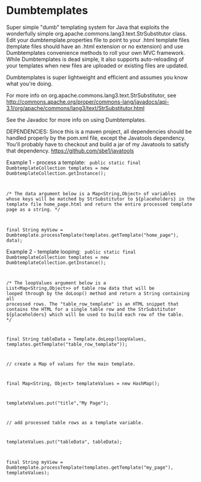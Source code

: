 Dumbtemplates
==============

Super simple "dumb" templating system for Java that exploits the wonderfully simple org.apache.commons.lang3.text.StrSubstitutor class.
Edit your dumbtemplate.properties file to point to your .html template files (template files should have an .html extension or no extension)
and use Dumbtemplates convenience methods to roll your own MVC framework. While Dumbtemplates is dead simple, it also supports
auto-reloading of your templates when new files are uploaded or existing files are updated.

Dumbtemplates is super lightweight and efficient and assumes you know what you're doing.

For more info on org.apache.commons.lang3.text.StrSubstitutor, see
http://commons.apache.org/proper/commons-lang/javadocs/api-3.1/org/apache/commons/lang3/text/StrSubstitutor.html

See the Javadoc for more info on using Dumbtemplates.

DEPENDENCIES: Since this is a maven project, all dependencies should be handled properly by the pom.xml file, except the Javatools dependency.
You'll probably have to checkout and build a jar of my Javatools to satisfy that dependency.
https://github.com/sbe1/javatools


Example 1 - process a template:
<code>
public static final DumbtemplateCollection templates = new DumbtemplateCollection.getInstance();

/* The data argument below is a Map&lt;String,Object&gt; of variables whose keys will be matched by StrSubstitutor to
${placeholders} in the template file home_page.html and return the entire processed template page
as a string.
*/

final String myView = Dumbtemplate.processTemplate(templates.getTemplate("home_page"), data);
</code>

Example 2 - template looping:
<code>
public static final DumbtemplateCollection templates = new DumbtemplateCollection.getInstance();


/* The loopValues argument below is a List&lt;Map&lt;String,Object&gt;&gt; of table row data that will be looped through by the doLoop() method
and return a String containing all processed rows. The "table_row_template" is an HTML snippet that contains the HTML for a single table row
and the StrSubstitutor ${placeholders} which will be used to build each row of the table. */

final String tableData = Template.doLoop(loopValues, templates.getTemplate("table_row_template"));


// create a Map of values for the main template.

final Map<String, Object> templateValues = new HashMap();

templateValues.put("title","My Page");

// add processed table rows as a template variable.

templateValues.put("tableData", tableData);

final String myView = Dumbtemplate.processTemplate(templates.getTemplate("my_page"), templateValues);
</code>
